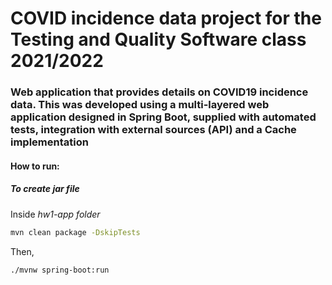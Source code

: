 # COVID incidence data project for the Testing and Quality Software class 2021/2022 

### Web application that provides details on COVID19 incidence data. This was developed using a multi-layered web application designed in Spring Boot, supplied with automated tests, integration with external sources (API) and a Cache implementation


#### **How to run:**



##### To create *jar* file

Inside *hw1-app* *folder*

```bash
mvn clean package -DskipTests
```

Then,

```
./mvnw spring-boot:run
```

